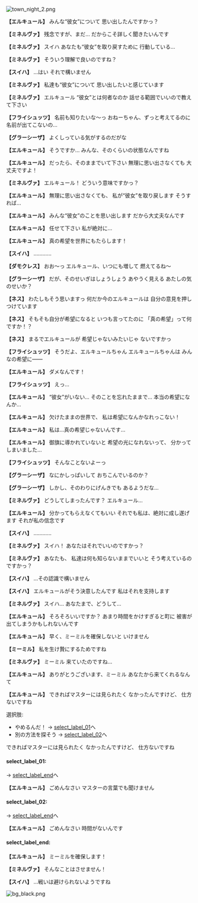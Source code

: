 
![town_night_2.png](../images/backgrounds/town_night_2.png)

**【エルキュール】**
みんな“彼女”について
思い出したんですかっ？

**【ミネルヴァ】**
残念ですが、まだ…
だからこそ詳しく聞きたいんです

**【ミネルヴァ】**
スイハ
あなたも“彼女”を取り戻すために
行動している…

**【ミネルヴァ】**
そういう理解で良いのですね？

**【スイハ】**
…はい
それで構いません

**【ミネルヴァ】**
私達も“彼女”について
思い出したいと感じています

**【ミネルヴァ】**
エルキュール
“彼女”とは何者なのか
話せる範囲でいいので教えて下さい

**【フライシュッツ】**
名前も知りたいな～っ
おねーちゃん、ずっと考えてるのに
名前が出てこないの…

**【グラーシーザ】**
よくしっている気がするのだがな

**【エルキュール】**
そうですか…
みんな、そのくらいの状態なんですね

**【エルキュール】**
だったら、そのままでいて下さい
無理に思い出さなくても
大丈夫ですよ！

**【ミネルヴァ】**
エルキュール！
どういう意味ですかっ？

**【エルキュール】**
無理に思い出さなくても、
私が“彼女”を取り戻します
そうすれば…

**【エルキュール】**
みんな“彼女”のことを思い出します
だから大丈夫なんです

**【エルキュール】**
任せて下さい
私が絶対に…

**【エルキュール】**
真の希望を世界にもたらします！

**【スイハ】**
…………

**【ダモクレス】**
おお～っ
エルキュール、いつにも増して
燃えてるね～

**【グラーシーザ】**
だが、そのせいぎはしょうしょう
あやうく見える
あたしの気のせいか？

**【ネス】**
わたしもそう思いますっ
何だか今のエルキュールは
自分の意見を押しつけています

**【ネス】**
そもそも自分が希望になると
いつも言ってたのに
「真の希望」って何ですか！？

**【ネス】**
まるでエルキュールが
希望じゃないみたいじゃ
ないですかっ

**【フライシュッツ】**
そうだよ、エルキュールちゃん
エルキュールちゃんは
みんなの希望に――

**【エルキュール】**
ダメなんです！

**【フライシュッツ】**
えっ…

**【エルキュール】**
“彼女”がいない…
そのことを忘れたままで…
本当の希望になんか…

**【エルキュール】**
欠けたままの世界で、
私は希望になんかなれっこない！

**【エルキュール】**
私は…真の希望じゃないんです…

**【エルキュール】**
御旗に導かれていないと
希望の光になれないって、
分かってしまいました…

**【フライシュッツ】**
そんなことないよーっ

**【グラーシーザ】**
なにかしっぱいして
おちこんでいるのか？

**【グラーシーザ】**
しかし、そのわりにげんきでも
あるようだな…

**【ミネルヴァ】**
どうしてしまったんです？
エルキュール…

**【エルキュール】**
分かってもらえなくてもいい
それでも私は、絶対に成し遂げます
それが私の信念です

**【スイハ】**
…………

**【ミネルヴァ】**
スイハ！
あなたはそれでいいのですかっ？

**【ミネルヴァ】**
あなたも、
私達は何も知らないままでいいと
そう考えているのですかっ？

**【スイハ】**
…その認識で構いません

**【スイハ】**
エルキュールがそう決意したんです
私はそれを支持します

**【ミネルヴァ】**
スイハ…
あなたまで、どうして…

**【エルキュール】**
そろそろいいですか？
あまり時間をかけすぎると町に
被害が出てしまうかもしれないんです

**【エルキュール】**
早く、ミーミルを確保しないと
いけません

**【ミーミル】**
私を生け贄にするためですね

**【ミネルヴァ】**
ミーミル
来ていたのですね…

**【エルキュール】**
ありがとうございます、ミーミル
あなたから来てくれるなんて

**【エルキュール】**
できればマスターには見られたく
なかったんですけど、
仕方ないですね

選択肢:
- やめるんだ！ → [select_label_01](#select_label_01)へ
- 別の方法を探そう → [select_label_02](#select_label_02)へ

できればマスターには見られたく
なかったんですけど、
仕方ないですね

#### select_label_01:
 → [select_label_end](#select_label_end)へ

**【エルキュール】**
ごめんなさい
マスターの言葉でも聞けません

#### select_label_02:
 → [select_label_end](#select_label_end)へ

**【エルキュール】**
ごめんなさい
時間がないんです

#### select_label_end:

**【エルキュール】**
ミーミルを確保します！

**【ミネルヴァ】**
そんなことはさせません！

**【スイハ】**
…戦いは避けられないようですね

![bg_black.png](../images/backgrounds/bg_black.png)
